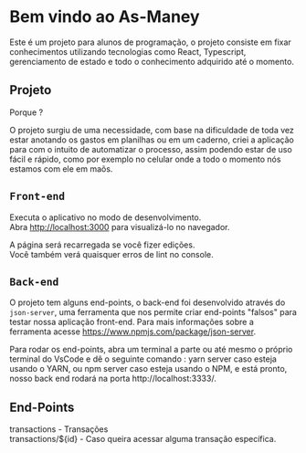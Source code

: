# Bem vindo ao As-Maney

Este é um projeto para alunos de programação, o projeto consiste em fixar conhecimentos utilizando tecnologias como React, Typescript, gerenciamento de estado e todo o conhecimento adquirido até o momento.

## Projeto

Porque ?

O projeto surgiu de uma necessidade, com base na dificuldade de toda vez estar anotando os gastos em planilhas ou em um caderno, criei a aplicação para com o intuito de automatizar o processo, assim podendo estar de uso fácil e rápido, como por exemplo no celular onde a todo o momento nós estamos com ele em maõs.

## `Front-end`

Executa o aplicativo no modo de desenvolvimento.\
Abra [http://localhost:3000](http://localhost:3000) para visualizá-lo no navegador.

A página será recarregada se você fizer edições.\
Você também verá quaisquer erros de lint no console.

## `Back-end`

O projeto tem alguns end-points, o back-end foi desenvolvido através do `json-server`, uma ferramenta que nos permite criar end-points "falsos" para testar nossa aplicação front-end. Para mais informações sobre a ferramenta acesse https://www.npmjs.com/package/json-server.

Para rodar os end-points, abra um terminal a parte ou até mesmo o próprio terminal do VsCode e dê o seguinte comando : yarn server caso esteja usando o YARN, ou npm server caso esteja usando o NPM, e está pronto, nosso back end rodará na porta http://localhost:3333/.

## End-Points

transactions - Transações\
transactions/${id} - Caso queira acessar alguma transação específica.

